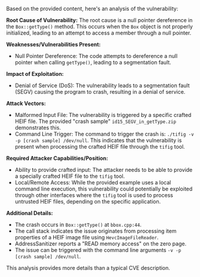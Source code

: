 Based on the provided content, here's an analysis of the vulnerability:

**Root Cause of Vulnerability:**
The root cause is a null pointer dereference in the `Box::getType()` method. This occurs when the `Box` object is not properly initialized, leading to an attempt to access a member through a null pointer.

**Weaknesses/Vulnerabilities Present:**
- Null Pointer Dereference: The code attempts to dereference a null pointer when calling `getType()`, leading to a segmentation fault.

**Impact of Exploitation:**
- Denial of Service (DoS): The vulnerability leads to a segmentation fault (SEGV) causing the program to crash, resulting in a denial of service.

**Attack Vectors:**
- Malformed Input File: The vulnerability is triggered by a specific crafted HEIF file. The provided "crash sample" `id15_SEGV_in_getType.zip` demonstrates this.
- Command Line Trigger: The command to trigger the crash is: `./tifig -v -p [crash sample] /dev/null`. This indicates that the vulnerability is present when processing the crafted HEIF file through the `tifig` tool.

**Required Attacker Capabilities/Position:**
- Ability to provide crafted input: The attacker needs to be able to provide a specially crafted HEIF file to the `tifig` tool.
- Local/Remote Access: While the provided example uses a local command line execution, this vulnerability could potentially be exploited through other interfaces where the `tifig` tool is used to process untrusted HEIF files, depending on the specific application.

**Additional Details:**
- The crash occurs in `Box::getType()` at `bbox.cpp:44`.
- The call stack indicates the issue originates from processing item properties of a HEIF image file using `HevcImageFileReader`.
- AddressSanitizer reports a "READ memory access" on the zero page.
- The issue can be triggered with the command line arguments `-v -p [crash sample] /dev/null`.

This analysis provides more details than a typical CVE description.
